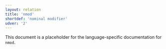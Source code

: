 ```yaml
---
layout: relation
title: 'nmod'
shortdef: 'nominal modifier'
udver: '2'
---
```


This document is a placeholder for the language-specific documentation
for `nmod`.

